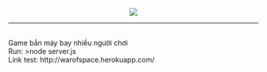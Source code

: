 <p align="center"><img src="https://i.imgur.com/TgbzgOH.png"></p>
<hr><br>
Game bắn máy bay nhiều người chơi<br>
Run: >node server.js<br>
Link test: http://warofspace.herokuapp.com/
